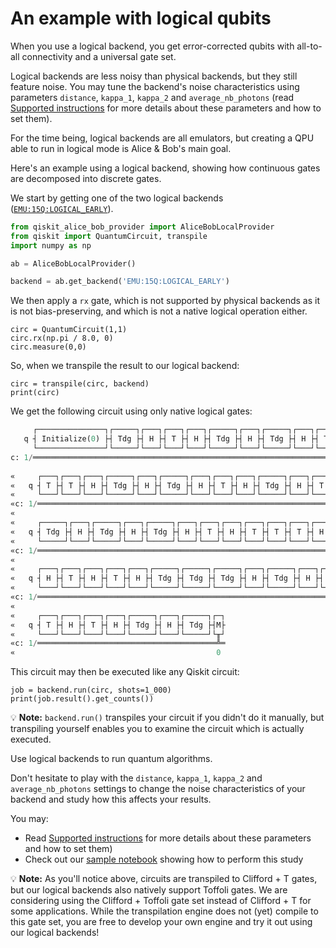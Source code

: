 # An example with logical qubits

When you use a logical backend, you get error-corrected qubits with all-to-all connectivity and a universal gate set.

Logical backends are less noisy than physical backends, but they still feature noise. You may tune the backend's noise characteristics using parameters `distance`, `kappa_1`, `kappa_2` and `average_nb_photons` (read [Supported instructions](../reference/supported_instructions.md) for more details about these parameters and how to set them).

For the time being, logical backends are all emulators, but creating a QPU able to run in logical mode is Alice & Bob's main goal.

Here's an example using a logical backend, showing how continuous gates are decomposed into discrete gates.

We start by getting one of the two logical backends ([`EMU:15Q:LOGICAL_EARLY`](../backends/backends_list/logical_early.md)).

```python
from qiskit_alice_bob_provider import AliceBobLocalProvider
from qiskit import QuantumCircuit, transpile
import numpy as np

ab = AliceBobLocalProvider()

backend = ab.get_backend('EMU:15Q:LOGICAL_EARLY')
```

We then apply a `rx` gate, which is not supported by physical backends as it is not bias-preserving, and which is not a native logical operation either.

```
circ = QuantumCircuit(1,1)
circ.rx(np.pi / 8.0, 0)
circ.measure(0,0)
```

So, when we transpile the result to our logical backend:

```
circ = transpile(circ, backend)
print(circ)
```

We get the following circuit using only native logical gates:

```python
     ┌───────────────┐┌─────┐┌───┐┌───┐┌───┐┌─────┐┌───┐┌─────┐┌───┐┌───┐┌───┐»
   q ┤ Initialize(0) ├┤ Tdg ├┤ H ├┤ T ├┤ H ├┤ Tdg ├┤ H ├┤ Tdg ├┤ H ├┤ T ├┤ T ├»
     └───────────────┘└─────┘└───┘└───┘└───┘└─────┘└───┘└─────┘└───┘└───┘└───┘»
c: 1/═════════════════════════════════════════════════════════════════════════»
                                                                              »
«     ┌───┐┌───┐┌───┐┌─────┐┌───┐┌─────┐┌───┐┌───┐┌───┐┌─────┐┌───┐┌───┐┌───┐»
«   q ┤ T ├┤ T ├┤ H ├┤ Tdg ├┤ H ├┤ Tdg ├┤ H ├┤ T ├┤ H ├┤ Tdg ├┤ H ├┤ T ├┤ H ├»
«     └───┘└───┘└───┘└─────┘└───┘└─────┘└───┘└───┘└───┘└─────┘└───┘└───┘└───┘»
«c: 1/═══════════════════════════════════════════════════════════════════════»
«                                                                            »
«     ┌─────┐┌───┐┌─────┐┌───┐┌─────┐┌───┐┌───┐┌───┐┌───┐┌───┐┌───┐┌───┐┌─────┐»
«   q ┤ Tdg ├┤ H ├┤ Tdg ├┤ H ├┤ Tdg ├┤ H ├┤ T ├┤ H ├┤ T ├┤ T ├┤ T ├┤ H ├┤ Tdg ├»
«     └─────┘└───┘└─────┘└───┘└─────┘└───┘└───┘└───┘└───┘└───┘└───┘└───┘└─────┘»
«c: 1/═════════════════════════════════════════════════════════════════════════»
«                                                                              »
«     ┌───┐┌───┐┌───┐┌───┐┌───┐┌─────┐┌─────┐┌─────┐┌───┐┌─────┐┌───┐┌───┐┌───┐»
«   q ┤ H ├┤ T ├┤ H ├┤ T ├┤ H ├┤ Tdg ├┤ Tdg ├┤ Tdg ├┤ H ├┤ Tdg ├┤ H ├┤ T ├┤ H ├»
«     └───┘└───┘└───┘└───┘└───┘└─────┘└─────┘└─────┘└───┘└─────┘└───┘└───┘└───┘»
«c: 1/═════════════════════════════════════════════════════════════════════════»
«                                                                              »
«     ┌───┐┌───┐┌───┐┌───┐┌─────┐┌───┐┌─────┐┌─┐
«   q ┤ T ├┤ H ├┤ T ├┤ H ├┤ Tdg ├┤ H ├┤ Tdg ├┤M├
«     └───┘└───┘└───┘└───┘└─────┘└───┘└─────┘└╥┘
«c: 1/════════════════════════════════════════╩═
«                                             0 
```

This circuit may then be executed like any Qiskit circuit:

```
job = backend.run(circ, shots=1_000)
print(job.result().get_counts())
```

💡 **Note:** `backend.run()` transpiles your circuit if you didn't do it manually, but transpiling yourself enables you to examine the circuit which is actually executed.

Use logical backends to run quantum algorithms.

Don't hesitate to play with the `distance`, `kappa_1`, `kappa_2` and `average_nb_photons` settings to change the noise characteristics of your backend and study how this affects your results.

You may:
- Read [Supported instructions](../reference/supported_instructions.md) for more details about these parameters and how to set them)
- Check out our [sample notebook](https://github.com/Alice-Bob-SW/felis/blob/main/samples/2_algorithms/4%20-%20Benchmarking%20a%20logical%20cat%20qubit%20processor%20through%20the%20SWAP%20test.ipynb) showing how to perform this study

💡 **Note:** As you'll notice above, circuits are transpiled to Clifford + T gates, but our logical backends also natively support Toffoli gates. We are considering using the Clifford + Toffoli gate set instead of Clifford + T for some applications. While the transpilation engine does not (yet) compile to this gate set, you are free to develop your own engine and try it out using our logical backends!
